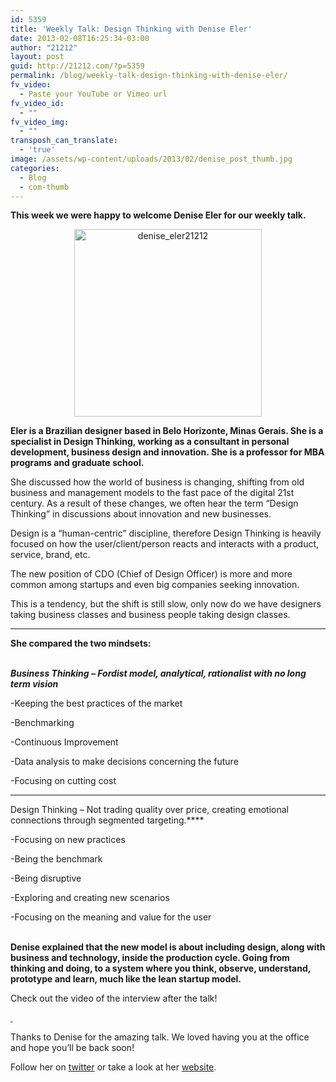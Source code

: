 ```yaml
---
id: 5359
title: 'Weekly Talk: Design Thinking with Denise Eler'
date: 2013-02-08T16:25:34-03:00
author: "21212"
layout: post
guid: http://21212.com/?p=5359
permalink: /blog/weekly-talk-design-thinking-with-denise-eler/
fv_video:
  - Paste your YouTube or Vimeo url
fv_video_id:
  - ""
fv_video_img:
  - ""
transposh_can_translate:
  - 'true'
image: /assets/wp-content/uploads/2013/02/denise_post_thumb.jpg
categories:
  - Blog
  - com-thumb
---
```

****This week we were happy to welcome Denise Eler for our weekly talk.****

<p style="text-align: center;">
  <img class="size-medium wp-image-5361 aligncenter" alt="denise_eler21212" src="{{ site.url }}/assets/wp-content/uploads/2013/02/denise_post-300x300.jpg" width="300" height="300" srcset="{{ site.url }}/assets/wp-content/uploads/2013/02/denise_post-300x300.jpg 300w, {{ site.url }}/assets/wp-content/uploads/2013/02/denise_post-150x150.jpg 150w, {{ site.url }}/assets/wp-content/uploads/2013/02/denise_post.jpg 540w" sizes="(max-width: 300px) 100vw, 300px" />
</p>

****Eler is a Brazilian designer based in Belo Horizonte, Minas Gerais. She is a specialist in Design Thinking, working as a consultant in personal development, business design and innovation. <b id="internal-source-marker_0.6564587119501084">She is a professor for MBA programs and graduate school. </b>****

She discussed how the world of business is changing, shifting from old business and management models to the fast pace of the digital 21st century. As a result of these changes, we often hear the term “Design Thinking” in discussions about innovation and new businesses.

Design is a “human-centric” discipline, therefore Design Thinking is heavily focused on how the user/client/person reacts and interacts with a product, service, brand, etc.

The new position of CDO (Chief of Design Officer) is more and more common among startups and even big companies seeking innovation.

This is a tendency, but the shift is still slow, only now do we have designers taking business classes and business people taking design classes.

********

****She compared the two mindsets:****

<em id="__mceDel"><b><b><br /> Business Thinking &#8211; Fordist model, analytical, rationalist with no long term vision</b></b></em>

-Keeping the best practices of the market

-Benchmarking

-Continuous Improvement

-Data analysis to make decisions concerning the future

-Focusing on cutting cost

****

Design Thinking &#8211; Not trading quality over price, creating emotional connections through segmented targeting.****

-Focusing on new practices

-Being the benchmark

-Being disruptive

-Exploring and creating new scenarios

-Focusing on the meaning and value for the user

<b id="internal-source-marker_0.30625750753097236"><br /> Denise explained that the new model is about including design, along with business and technology, inside the production cycle. Going from thinking and doing, to a system where you think, observe, understand, prototype and learn, much like the lean startup model.</b>

Check out the video of the interview after the talk!



<b id="internal-source-marker_0.30625750753097236"><a href="http://vimeo.com/59070742"> </a></b>

Thanks to Denise for the amazing talk. We loved having you at the office and hope you’ll be back soon!

Follow her on [twitter](https://twitter.com/DeniseEler) or take a look at her <a href="http://www.eler.com.br" target="_blank">website</a>.